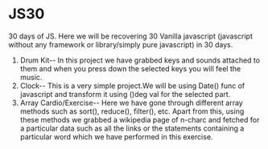 # JS30
30 days of JS.
Here we will be recovering 30 Vanilla javascript (javascript without any framework or library/simply pure javascript) in 30 days.
1) Drum Kit--
In this project we have grabbed keys and sounds attached to them and when you press down the selected keys you will feel the music.
2) Clock--
This is a very simple project.We will be using Date() func of javascript and transform it using ()deg val for the selected part. 
3) Array Cardio/Exercise--
Here we have gone through different array methods such as sort(), reduce(), filter(), etc. Apart from this, using these methods we grabbed a wikipedia page of n-charc and fetched for a particular data such as all the links or the statements containing a particular word which we have performed in this exercise.
